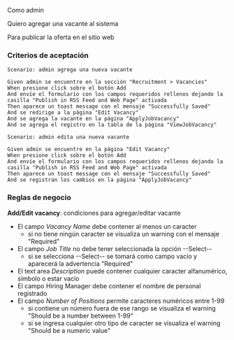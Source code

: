 Como admin

Quiero agregar una vacante al sistema

Para publicar la oferta en el sitio web


### Criterios de aceptación
```gherkin
Scenario: admin agrega una nueva vacante

Given admin se encuentre en la sección "Recruitment > Vacancies"
When presione click sobre el botón Add
And envíe el formulario con los campos requeridos rellenos dejando la casilla "Publish in RSS Feed and Web Page" activada
Then aparece un toast message con el mensaje "Successfully Saved"
And se redirige a la página "Edit Vacancy"
And se agrega la vacante en la página "ApplyJobVacancy"
And se agrega el registro en la tabla de la página "ViewJobVacancy"
```
```gherkin
Scenario: admin edita una nueva vacante

Given admin se encuentre en la página "Edit Vacancy"
When presione click sobre el botón Add
And envíe el formulario con los campos requeridos rellenos dejando la casilla "Publish in RSS Feed and Web Page" activada
Then aparece un toast message con el mensaje "Successfully Saved"
And se registran los cambios en la página "ApplyJobVacancy"
```

### Reglas de negocio
**Add/Edit vacancy**: condiciones para agregar/editar vacante
- El campo _Vacancy Name_ debe contener al menos un caracter
  - si no tiene ningún caracter se visualiza un warning con el mensaje "Required"
- El campo _Job Title_ no debe tener seleccionada la opción --Select-- 
  - si se selecciona --Select-- se tomará como campo vacío y aparecerá la advertencia "Required"
- El text area _Description_ puede contener cualquier caracter alfanumérico, símbolo o estar vacío
- El campo Hiring Manager debe contener el nombre de personal registrado
- El campo _Number of Positions_ permite caracteres numéricos entre 1-99
  - si contiene un número fuera de ese rango se visualiza el warning "Should be a number between 1-99"
  - si se ingresa cualquier otro tipo de caracter se visualiza el warning "Should be a numeric value"
